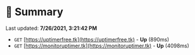 # 📖 Summary
Last updated: **7/26/2021, 3:21:42 PM**

- `GET` [https://uptimerfree.tk](https://uptimerfree.tk) - **Up** (890ms)
- `GET` [https://monitoruptimer.tk](https://monitoruptimer.tk) - **Up** (4098ms)
